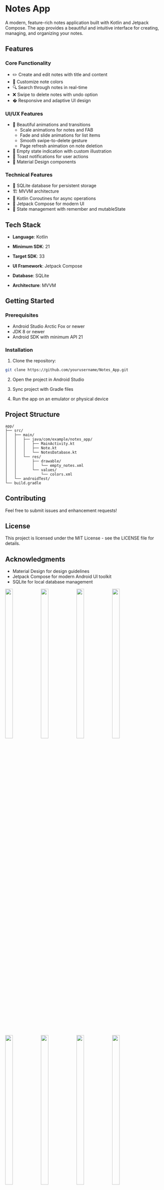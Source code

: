 # Notes App

A modern, feature-rich notes application built with Kotlin and Jetpack Compose. The app provides a beautiful and intuitive interface for creating, managing, and organizing your notes.

## Features

### Core Functionality
- ✏️ Create and edit notes with title and content
- 🎨 Customize note colors
- 🔍 Search through notes in real-time
- ❌ Swipe to delete notes with undo option
- � Responsive and adaptive UI design

### UI/UX Features
- 🌟 Beautiful animations and transitions
  - Scale animations for notes and FAB
  - Fade and slide animations for list items
  - Smooth swipe-to-delete gesture
  - Page refresh animation on note deletion
- 🎯 Empty state indication with custom illustration
- 🔔 Toast notifications for user actions
- 📝 Material Design components

### Technical Features
- 💾 SQLite database for persistent storage
- 🏗️ MVVM architecture
- 🎯 Kotlin Coroutines for async operations
- 🎨 Jetpack Compose for modern UI
- 🔄 State management with remember and mutableState

## Tech Stack

- **Language**: Kotlin
- **Minimum SDK**: 21
- **Target SDK**: 33
- **UI Framework**: Jetpack Compose
- **Database**: SQLite



- **Architecture**: MVVM

## Getting Started

### Prerequisites
- Android Studio Arctic Fox or newer
- JDK 8 or newer
- Android SDK with minimum API 21

### Installation
1. Clone the repository:
```bash
git clone https://github.com/yourusername/Notes_App.git
```

2. Open the project in Android Studio

3. Sync project with Gradle files

4. Run the app on an emulator or physical device

## Project Structure

```
app/
├── src/
│   ├── main/
│   │   ├── java/com/example/notes_app/
│   │   │   ├── MainActivity.kt
│   │   │   ├── Note.kt
│   │   │   └── NotesDatabase.kt
│   │   └── res/
│   │       ├── drawable/
│   │       │   └── empty_notes.xml
│   │       └── values/
│   │           └── colors.xml
│   └── androidTest/
└── build.gradle
```

## Contributing




Feel free to submit issues and enhancement requests!

## License

This project is licensed under the MIT License - see the LICENSE file for details.

## Acknowledgments

- Material Design for design guidelines
- Jetpack Compose for modern Android UI toolkit
- SQLite for local database management


<p>
  <img align = "left"  src = "https://github.com/SJaynesh/OptiFlow-Assets/assets/115562979/e573099d-3616-4a14-b08f-9874fd9e18dd.jpg" width=22% height=35% >
  
  <img align = "left"  src = "https://github.com/SJaynesh/OptiFlow-Assets/assets/115562979/487a7e53-127c-423a-8173-b9ac2e2b8d30.jpg" width=22% height=35% >
 
 <img align = "left"  src = "https://github.com/SJaynesh/OptiFlow-Assets/assets/115562979/498fc21b-b15e-4b9a-b6a2-73ef828f2611.jpg" width=22% height=35% >
 
 <img  src = "https://github.com/SJaynesh/OptiFlow-Assets/assets/115562979/f08f43a4-588f-4204-b4a5-ae30e80e0037.jpg" width=22% height=35% >
</p>

<br><br>

<p>
  <img align="left" src="(https://github.com/user-attachments/assets/bb83e370-ae21-42f3-b43f-27cc2774d928.jpg" width="22%" height="35%">

  <img align="left" src="https://github.com/user-attachments/assets/80c0658d-31d4-4129-b0ab-737b2acb8c83.jpg" width="22%" height="35%">

  <img align="left" src="https://github.com/user-attachments/assets/732bbd5b-b443-436b-a8a4-2e7c674f4479.jpg" width="22%" height="35%">

  <img src="https://github.com/user-attachments/assets/de2cbeed-408f-4bd2-a4d4-eda781495d8d.jpg" width="22%" height="35%">
</p>

<br><br><br><br>











